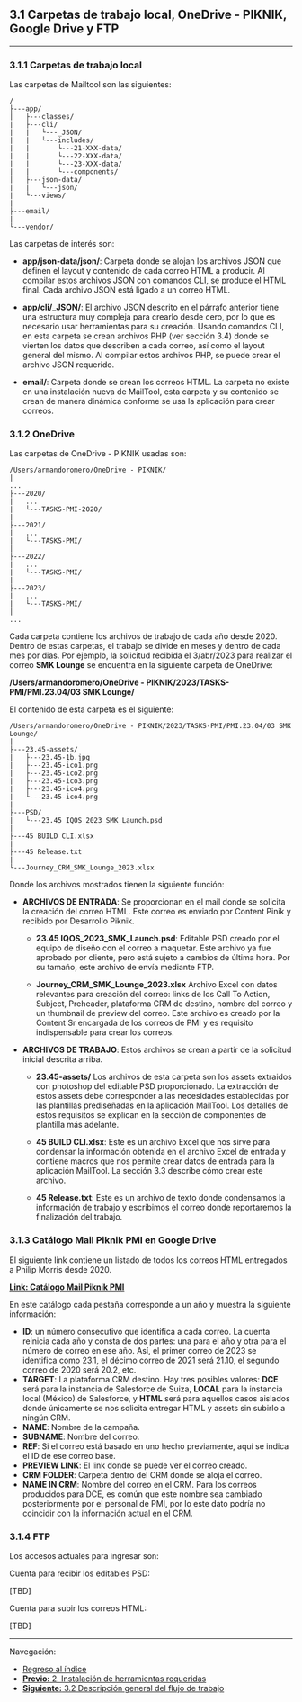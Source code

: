 ## **3.1 Carpetas de trabajo local, OneDrive - PIKNIK, Google Drive y FTP**
___


### **3.1.1 Carpetas de trabajo local**

Las carpetas de Mailtool son las siguientes:

    /
    ├---app/
    |   ├---classes/
    |   ├---cli/  
    |   |   └---_JSON/  
    |   |   └---includes/  
    |   |       └---21-XXX-data/  
    |   |       └---22-XXX-data/  
    |   |       └---23-XXX-data/  
    |   |       └---components/  
    |   ├---json-data/  
    |   |   └---json/  
    |   └---views/  
    |
    ├---email/
    |  
    └---vendor/


Las carpetas de interés son:

* **app/json-data/json/**: Carpeta donde se alojan los archivos JSON que definen el layout y contenido de cada correo HTML a producir. Al compilar estos archivos JSON con comandos CLI, se produce el HTML final. Cada archivo JSON está ligado a un correo HTML.

* **app/cli/_JSON/**: El archivo JSON descrito en el párrafo anterior tiene una estructura muy compleja para crearlo desde cero, por lo que es necesario usar herramientas para su creación. Usando comandos CLI, en esta carpeta se crean archivos PHP (ver sección 3.4) donde se vierten los datos que describen a cada correo, así como el layout general del mismo. Al compilar estos archivos PHP, se puede crear el archivo JSON requerido.

* **email/**: Carpeta donde se crean los correos HTML. La carpeta no existe en una instalación nueva de MailTool, esta carpeta y su contenido se crean de manera dinámica conforme se usa la aplicación para crear correos.

### **3.1.2 OneDrive**

Las carpetas de OneDrive - PIKNIK usadas son:

    /Users/armandoromero/OneDrive - PIKNIK/
    |
    ...
    ├---2020/
    |   ...
    |   └---TASKS-PMI-2020/
    |
    ├---2021/
    |   ...
    |   └---TASKS-PMI/
    |
    ├---2022/
    |   ...
    |   └---TASKS-PMI/
    |
    ├---2023/
    |   ...
    |   └---TASKS-PMI/
    |
    ...


Cada carpeta contiene los archivos de trabajo de cada año desde 2020. Dentro de estas carpetas, el trabajo se divide en meses y dentro de cada mes por dias. Por ejemplo, la solicitud recibida el 3/abr/2023 para realizar el correo **SMK Lounge** se encuentra en la siguiente carpeta de OneDrive:

**/Users/armandoromero/OneDrive - PIKNIK/2023/TASKS-PMI/PMI.23.04/03 SMK Lounge/**

El contenido de esta carpeta es el siguiente:

    /Users/armandoromero/OneDrive - PIKNIK/2023/TASKS-PMI/PMI.23.04/03 SMK Lounge/
    |
    ├---23.45-assets/
    |   ├---23.45-1b.jpg
    |   ├---23.45-ico1.png
    |   ├---23.45-ico2.png
    |   ├---23.45-ico3.png
    |   ├---23.45-ico4.png
    |   └---23.45-ico4.png
    |
    ├---PSD/
    |   └---23.45 IQOS_2023_SMK_Launch.psd
    |
    ├---45 BUILD CLI.xlsx
    |
    ├---45 Release.txt
    |
    └---Journey_CRM_SMK_Lounge_2023.xlsx


Donde los archivos mostrados tienen la siguiente función:

* **ARCHIVOS DE ENTRADA**: Se proporcionan en el mail donde se solicita la creación del correo HTML. Este correo es enviado por Content Pinik y recibido por Desarrollo Piknik.
  * **23.45 IQOS_2023_SMK_Launch.psd**: Editable PSD creado por el equipo de diseño con el correo a maquetar. Este archivo ya fue aprobado por cliente, pero está sujeto a cambios de última hora. Por su tamaño, este archivo de envía mediante FTP.
  
  * **Journey_CRM_SMK_Lounge_2023.xlsx** Archivo Excel con datos relevantes para creación del correo: links de los Call To Action, Subject, Preheader, plataforma CRM de destino, nombre del correo y un thumbnail de preview del correo. Este archivo es creado por la Content Sr encargada de los correos de PMI y es requisito indispensable para crear los correos.

* **ARCHIVOS DE TRABAJO**: Estos archivos se crean a partir de la solicitud inicial descrita arriba.
  * **23.45-assets/** Los archivos de esta carpeta son los assets extraidos con photoshop del editable PSD proporcionado. La extracción de estos assets debe corresponder a las necesidades establecidas por las plantillas prediseñadas en la aplicación MailTool. Los detalles de estos requisitos se explican en la sección de componentes de plantilla más adelante.
  
  * **45 BUILD CLI.xlsx**: Este es un archivo Excel que nos sirve para condensar la información obtenida en el archivo Excel de entrada y contiene macros que nos permite crear datos de entrada para la aplicación MailTool. La sección 3.3 describe cómo crear este archivo.
  
  * **45 Release.txt**: Este es un archivo de texto donde condensamos la información de trabajo y escribimos el correo donde reportaremos la finalización del trabajo.
  


### **3.1.3 Catálogo Mail Piknik PMI en Google Drive**

El siguiente link contiene un listado de todos los correos HTML entregados a Philip Morris desde 2020. 

**[Link: Catálogo Mail Piknik PMI](https://docs.google.com/spreadsheets/d/10iQOON8sM7vlNSYMGpIZ-ZGJQtpXzd0CmAuEVRZCsY4/edit?usp=sharing)**

En este catálogo cada pestaña corresponde a un año y muestra la siguiente información:

* **ID**: un número consecutivo que identifica a cada correo. La cuenta reinicia cada año y consta de dos partes: una para el año y otra para el número de correo en ese año. Así, el primer correo de 2023 se identifica como 23.1, el décimo correo de 2021 será 21.10, el segundo correo de 2020 será 20.2, etc.
* **TARGET**: La plataforma CRM destino. Hay tres posibles valores: **DCE** será para la instancia de Salesforce de Suiza, **LOCAL** para la instancia local (México) de Salesforce, y **HTML** será para aquellos casos aislados donde únicamente se nos solicita entregar HTML y assets sin subirlo a ningún CRM.
* **NAME**: Nombre de la campaña.
* **SUBNAME**: Nombre del correo.
* **REF**: Si el correo está basado en uno hecho previamente, aquí se indica el ID de ese correo base.
* **PREVIEW LINK**: El link donde se puede ver el correo creado.
* **CRM FOLDER**: Carpeta dentro del CRM donde se aloja el correo.
* **NAME IN CRM**: Nombre del correo en el CRM. Para los correos producidos para DCE, es común que este nombre sea cambiado posteriormente por el personal de PMI, por lo este dato podría no coincidir con la información actual en el CRM.



### **3.1.4 FTP**

Los accesos actuales para ingresar son:

Cuenta para recibir los editables PSD:

[TBD]

Cuenta para subir los correos HTML:

[TBD]


___

Navegación:

* [Regreso al índice](README.md)
* [**Previo:** 2. Instalación de herramientas requeridas](2_Instalacion_SW.md)
* [**Siguiente:** 3.2 Descripción general del flujo de trabajo](3_2_Flujo_de_trabajo.md)

